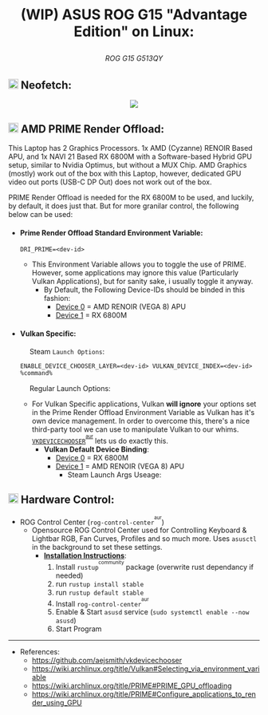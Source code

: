 # <p align=center>(WIP) ASUS ROG G15 "Advantage Edition" on Linux:
###### <p align=center> ROG G15 G513QY


## <img src="https://user-images.githubusercontent.com/28176188/192112809-e2564eee-f9a6-4504-8d13-a56d58b268f3.svg" width="20" height="20"> Neofetch:
<p align=center><img src="https://user-images.githubusercontent.com/28176188/192112487-b5c15ca1-9600-4fba-b113-fb439ba4de87.png"></p>

<!--
### WIP SECTION

## Annoyances:

- ### General Annoyances:

  WIP SECTION
  There's only a few. One of the biggest annoyances is the Laptop does not allow the useage of more than 512MB of Video Memory on the iGPU


- ### Linux Specific:
  -->

## <img src="https://user-images.githubusercontent.com/28176188/142365376-270d160f-33c3-4012-a3d9-541ab65bfdb6.png" width="20" height="20"> **AMD PRIME Render Offload**:

 This Laptop has 2 Graphics Processors. 1x AMD (Cyzanne) RENOIR Based APU, and 1x NAVI 21 Based RX 6800M with a Software-based Hybrid GPU setup, similar to Nvidia Optimus, but without a MUX Chip. AMD Graphics (mostly) work out of the box with this Laptop, however, dedicated GPU video out ports (USB-C DP Out) does not work out of the box. 
 
 PRIME Render Offload is needed for the RX 6800M to be used, and luckily, by default, it does just that. But for more granilar control, the following below can be used:


- #### Prime Render Offload Standard Environment Variable:
  
  ```
  DRI_PRIME=<dev-id>
  ```
  - This Environment Variable allows you to toggle the use of PRIME. However, some applications may ignore this value (Particularly Vulkan Applications), but for sanity sake, i usually toggle it anyway.
    - By Default, the Following Device-IDs should be binded in this fashion:
      - <u>Device 0</u> = AMD RENOIR (VEGA 8) APU
      - <u>Device 1</u> = RX 6800M

- #### Vulkan Specific:
  <img src="https://user-images.githubusercontent.com/28176188/142364090-9c9b1eaf-8e94-4402-b943-0d46895032f2.png" width="15" height="15"> Steam `Launch Options`:
  ```
  ENABLE_DEVICE_CHOOSER_LAYER=<dev-id> VULKAN_DEVICE_INDEX=<dev-id> %command%
  ```
  <img src="" width="15" height="15"> Regular Launch Options:
  - For Vulkan Specific applications, Vulkan **will ignore** your options set in the Prime Render Offload Environment Variable as Vulkan has it's own device management. In order to overcome this, there's a nice third-party tool we can use to manipulate Vulkan to our whims. [`VKDEVICECHOOSER`](https://github.com/aejsmith/vkdevicechooser)<sup><sup>[aur](https://aur.archlinux.org/packages/vkdevicechooser)</sup></sup> lets us do exactly this.
    - **Vulkan Default Device Binding**:
        - <u>Device 0</u> = RX 6800M
        - <u>Device 1</u> = AMD RENOIR (VEGA 8) APU
          - Steam Launch Args Useage:

## <img src="" width="20" height="20"> **Hardware Control**:

  - ROG Control Center (`rog-control-center`<sup><sup>aur</sup></sup>)
    - Opensource ROG Control Center used for Controlling Keyboard & Lightbar RGB, Fan Curves, Profiles and so much more. Uses `asusctl` in the background to set these settings.
      - <u>**Installation Instructions**</u>:
        1. Install `rustup`<sup><sup>community</sup></sup> package (overwrite rust dependancy if needed)
        2. run `rustup install stable`
        3. run `rustup default stable`
        4. Install `rog-control-center`<sup><sup>aur</sup></sup>
        5. Enable & Start `asusd` service (`sudo systemctl enable --now asusd`)
        6. Start Program

---
- References:
    - https://github.com/aejsmith/vkdevicechooser
    - https://wiki.archlinux.org/title/Vulkan#Selecting_via_environment_variable
    - https://wiki.archlinux.org/title/PRIME#PRIME_GPU_offloading
    - https://wiki.archlinux.org/title/PRIME#Configure_applications_to_render_using_GPU

